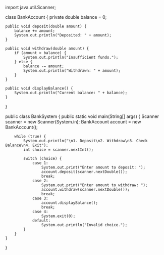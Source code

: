 import java.util.Scanner;

class BankAccount {
    private double balance = 0;

    public void deposit(double amount) {
        balance += amount;
        System.out.println("Deposited: " + amount);
    }

    public void withdraw(double amount) {
        if (amount > balance) {
            System.out.println("Insufficient funds.");
        } else {
            balance -= amount;
            System.out.println("Withdrawn: " + amount);
        }
    }

    public void displayBalance() {
        System.out.println("Current balance: " + balance);
    }
}

public class BankSystem {
    public static void main(String[] args) {
        Scanner scanner = new Scanner(System.in);
        BankAccount account = new BankAccount();

        while (true) {
            System.out.println("\n1. Deposit\n2. Withdraw\n3. Check Balance\n4. Exit");
            int choice = scanner.nextInt();

            switch (choice) {
                case 1:
                    System.out.print("Enter amount to deposit: ");
                    account.deposit(scanner.nextDouble());
                    break;
                case 2:
                    System.out.print("Enter amount to withdraw: ");
                    account.withdraw(scanner.nextDouble());
                    break;
                case 3:
                    account.displayBalance();
                    break;
                case 4:
                    System.exit(0);
                default:
                    System.out.println("Invalid choice.");
            }
        }
    }
}

